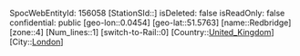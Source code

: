 ﻿---
location: [51.5763,0.0454]
type: Station
tags:
- geo/Station
- Europe/United_Kingdom/London

---
SpocWebEntityId: 156058
[StationSId::]
isDeleted: false
isReadOnly: false
confidential: public
[geo-lon::0.0454]
[geo-lat::51.5763]
[name::Redbridge]
[zone::4]
[Num_lines::1]
[switch-to-Rail::0]
[Country::[United_Kingdom](geo/Continent/Europe/United_Kingdom.md)]
[City::[London](geo/Continent/Europe/United_Kingdom/London.md)]


